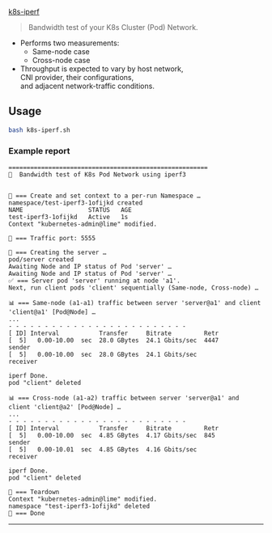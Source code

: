 [k8s-iperf](https://github.com/sempernow/k8s-iperf)


>Bandwidth test of your K8s Cluster (Pod) Network.

- Performs two measurements:
    - Same-node case
    - Cross-node case
- Throughput is expected to vary by host network,  
  CNI provider, their configurations,  
  and adjacent network-traffic conditions.

## Usage

```bash
bash k8s-iperf.sh
```

### Example report

```plaintext
=======================================================
🚀  Bandwidth test of K8s Pod Network using iperf3


🚧 === Create and set context to a per-run Namespace …
namespace/test-iperf3-1ofijkd created
NAME                  STATUS   AGE
test-iperf3-1ofijkd   Active   1s
Context "kubernetes-admin@lime" modified.

🚧 === Traffic port: 5555

🚧 === Creating the server …
pod/server created
Awaiting Node and IP status of Pod 'server' …
Awaiting Node and IP status of Pod 'server' …
✅ === Server pod 'server' running at node 'a1'.
Next, run client pods 'client' sequentially (Same-node, Cross-node) …

📊 === Same-node (a1-a1) traffic between server 'server@a1' and client 'client@a1' [Pod@Node] …
...
- - - - - - - - - - - - - - - - - - - - - - - - -
[ ID] Interval           Transfer     Bitrate         Retr
[  5]   0.00-10.00  sec  28.0 GBytes  24.1 Gbits/sec  4447             sender
[  5]   0.00-10.00  sec  28.0 GBytes  24.1 Gbits/sec                  receiver

iperf Done.
pod "client" deleted

📊 === Cross-node (a1-a2) traffic between server 'server@a1' and client 'client@a2' [Pod@Node] …
...
- - - - - - - - - - - - - - - - - - - - - - - - -
[ ID] Interval           Transfer     Bitrate         Retr
[  5]   0.00-10.00  sec  4.85 GBytes  4.17 Gbits/sec  845             sender
[  5]   0.00-10.01  sec  4.85 GBytes  4.16 Gbits/sec                  receiver

iperf Done.
pod "client" deleted

🚧 === Teardown
Context "kubernetes-admin@lime" modified.
namespace "test-iperf3-1ofijkd" deleted
🚧 === Done
```

---
